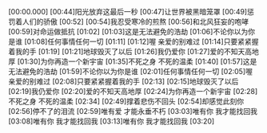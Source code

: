 [00:00.000]
[00:44]阳光放弃这最后一秒
[00:47]让世界被黑暗笼罩
[00:49]惩罚着人们的骄傲
[00:52]
[00:54]我忍受寒冷的煎熬
[00:56]和北风狂妄的咆哮
[00:59]对命运做抵抗
[01:02]
[01:03]这是无法避免的浩劫
[01:06]不论你以为你是谁
[01:08]任何事情任何一切
[01:11]
[01:12]喔 亲爱的别难过
[01:14]只要紧紧握着我的手
[01:19]
[01:21]地球毁灭了以后
[01:26]我仍爱你
[01:27]爱的不知天高地厚
[01:30]为你再造一个新宇宙
[01:35]不死之身 不死的温柔
[01:40]
[01:57]这是无法避免的浩劫
[01:59]不论你以为你是谁
[02:01]任何事情任何一切
[02:05]喔 亲爱的别难过
[02:08]只要紧紧握着我的手
[02:13]
[02:15]地球毁灭了以后
[02:19]我仍爱你
[02:20]爱的不知天高地厚
[02:24]为你再造一个新宇宙
[02:28]不死之身 不死的温柔
[02:34]
[02:49]撑着悲伤不回头
[02:54]却感觉此刻你
[02:56]停不了的泪流
[02:59]唯有爱 才能永垂不朽
[03:03]唯有你 我才能找回我
[03:08]唯有你 我才能找回我
[03:13]唯有你 我才能找回我
[03:20]